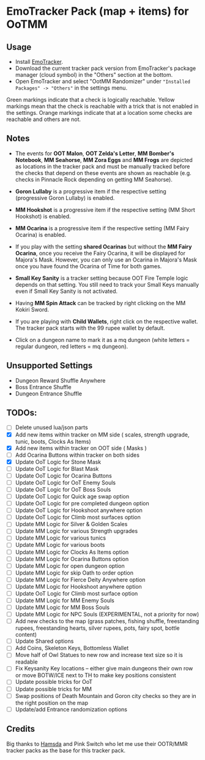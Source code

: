 # EmoTracker Pack (map + items) for OoTMM

## Usage

- Install [EmoTracker](https://emotracker.net/download/).
- Download the current tracker pack version from EmoTracker's package manager (cloud symbol) in the "Others" section at the bottom.
- Open EmoTracker and select "OotMM Randomizer" under `"Installed Packages" -> "Others"` in the settings menu.

Green markings indicate that a check is logically reachable. Yellow markings mean that the check is reachable with a trick that is not enabled in the settings. Orange markings indicate that at a location some checks are reachable and others are not.

## Notes

- The events for **OOT Malon**, **OOT Zelda's Letter**, **MM Bomber's Notebook**, **MM Seahorse**, **MM Zora Eggs** and **MM Frogs** are depicted as locations in the tracker pack and must be manually tracked before the checks that depend on these events are shown as reachable (e.g. checks in Pinnacle Rock depending on getting MM Seahorse).

- **Goron Lullaby** is a progressive item if the respective setting (progressive Goron Lullaby) is enabled.

- **MM Hookshot** is a progressive item if the respective setting (MM Short Hookshot) is enabled.

- **MM Ocarina** is a progressive item if the respective setting (MM Fairy Ocarina) is enabled.

- If you play with the setting **shared Ocarinas** but without the **MM Fairy Ocarina**, once you receive the Fairy Ocarina, it will be displayed for Majora's Mask. However, you can only use an Ocarina in Majora's Mask once you have found the Ocarina of Time for both games.

- **Small Key Sanity** is a tracker setting because OOT Fire Temple logic depends on that setting. You still need to track your Small Keys manually even if Small Key Sanity is not activated.

- Having **MM Spin Attack** can be tracked by right clicking on the MM Kokiri Sword.

- If you are playing with **Child Wallets**, right click on the respective wallet. The tracker pack starts with the 99 rupee wallet by default.

- Click on a dungeon name to mark it as a mq dungeon (white letters = regular dungeon, red letters = mq dungeon).

## Unsupported Settings

- Dungeon Reward Shuffle Anywhere
- Boss Entrance Shuffle
- Dungeon Entrance Shuffle

## TODOs:

- [ ] Delete unused lua/json parts
- [X] Add new items within tracker on MM side ( scales, strength upgrade, tunic, boots, Clocks As Items)
- [X] Add new items within tracker on OOT side ( Masks )
- [ ] Add Ocarina Buttons within tracker on both sides
- [X] Update OoT Logic for Stone Mask 
- [ ] Update OoT Logic for Blast Mask
- [ ] Update OoT Logic for Ocarina Buttons
- [ ] Update OoT Logic for OoT Enemy Souls
- [ ] Update OoT Logic for OoT Boss Souls
- [ ] Update OoT Logic for Quick age swap option
- [ ] Update OoT Logic for pre completed dungeon option
- [ ] Update OoT Logic for Hookshoot anywhere option
- [ ] Update OoT Logic for Climb most surfaces option
- [ ] Update MM Logic for Silver & Golden Scales
- [ ] Update MM Logic for various Strength upgrades
- [ ] Update MM Logic for various tunics
- [ ] Update MM Logic for various boots
- [ ] Update MM Logic for Clocks As Items option
- [ ] Update MM Logic for Ocarina Buttons option
- [ ] Update MM Logic for open dungeon option
- [ ] Update MM Logic for skip Oath to order option
- [ ] Update MM Logic for Fierce Deity Anywhere option
- [ ] Update MM Logic for Hookshoot anywhere option
- [ ] Update OoT Logic for Climb most surface option
- [ ] Update MM Logic for MM Enemy Souls
- [ ] Update MM Logic for MM Boss Souls
- [ ] Update MM Logic for NPC Souls (EXPERIMENTAL, not a priority for now)
- [ ] Add new checks to the map (grass patches, fishing shuffle, freestanding rupees, freestanding hearts, silver rupees, pots, fairy spot, bottle content)
- [ ] Update Shared options
- [ ] Add Coins, Skeleton Keys, Bottomless Wallet
- [ ] Move half of Owl Statues to new row and increase text size so it is readable 
- [ ] Fix Keysanity Key locations – either give main dungeons their own row or move BOTW/ICE next to TH to make key positions consistent
- [ ] Update possible tricks for OoT
- [ ] Update possible tricks for MM
- [ ] Swap positions of Death Mountain and Goron city checks so they are in the right position on the map
- [ ] Update/add Entrance randomization options

## Credits

Big thanks to [Hamsda](https://github.com/Hamsda/EmoTrackerPacks) and Pink Switch who let me use their OOTR/MMR tracker packs as the base for this tracker pack.
